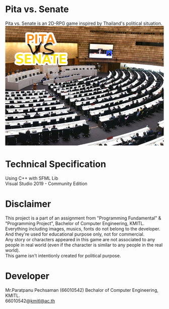 # Pita vs. Senate
Pita vs. Senate is an 2D-RPG game inspired by Thailand's political situation.
![Screenshot](Assets/menuBackground.jpg)

# Technical Specification
Using C++ with SFML Lib <br/>
Visual Studio 2019 - Community Edition


# Disclaimer
This project is a part of an assignment from "Programming Fundamental" & "Programming Project", Bachelor of Computer Engineering, KMITL.<br/>
Everything including images, musics, fonts do not belong to the developer. And they're used for educational purpose only, not for commercial.<br/>
Any story or characters appeared in this game are not associated to any people in real world (even if the character is similar to any people in the real world).<br/>
This game isn't intentionly created for political purpose.

# Developer
Mr.Paratpanu Pechsaman (66010542) Bechalor of Computer Engineering, KMITL. <br/>
66010542@kmitl@ac.th
